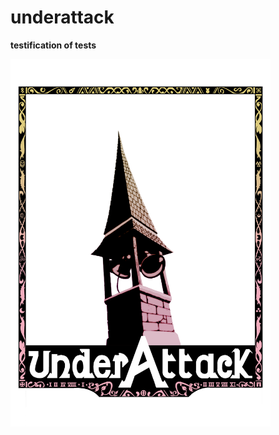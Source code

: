 # underattack
<b>testification of tests</b>
<div><img src="UnderAttackLogo.png" width="416" height="588"></div>
